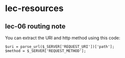 # lec-resources

## lec-06 routing note
You can extract the URI and http method using this code:
```
$uri = parse_url($_SERVER['REQUEST_URI'])['path'];
$method = $_SERVER['REQUEST_METHOD'];
```
